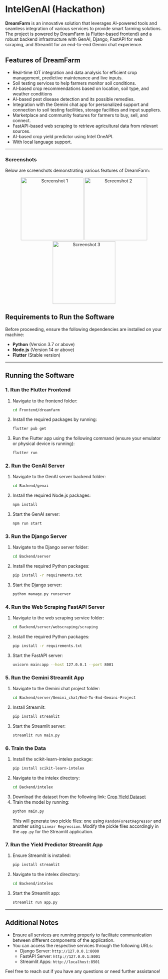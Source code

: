 # IntelGenAI (Hackathon)

**DreamFarm** is an innovative solution that leverages AI-powered tools and seamless integration of various services to provide smart farming solutions. The project is powered by DreamFarm (a Flutter-based frontend) and a robust backend infrastructure with GenAI, Django, FastAPI for web scraping, and Streamlit for an end-to-end Gemini chat experience.

## Features of DreamFarm

- Real-time IOT integration and data analysis for efficient crop management, predictive maintenance and live inputs.
- Soil testing services to help farmers monitor soil conditions.
- AI-based crop recommendations based on location, soil type, and weather conditions 
- AI-based pest disease detection and its possible remedies.
- Integration with the Gemini chat app for personalized support and connection to soil testing facilities, storage facilities and input suppliers.
- Marketplace and community features for farmers to buy, sell, and connect.
- FastAPI-based web scraping to retrieve agricultural data from relevant sources.
- AI-based crop yield predictor using Intel OneAPI.
- With local language support.

---

### Screenshots

Below are screenshots demonstrating various features of DreamFarm:

<p align="center">
  <img src="https://res.cloudinary.com/dt0ltaylj/image/upload/v1728101993/Screenshot_1728101830_yqzyip.png" alt="Screenshot 1" width="200"/>
  <img src="https://res.cloudinary.com/dt0ltaylj/image/upload/v1728102006/Screenshot_1728101851_esqis8.png" alt="Screenshot 2" width="200"/>
  <img src="https://res.cloudinary.com/dt0ltaylj/image/upload/v1728102031/Screenshot_1728101867_mbmreo.png" alt="Screenshot 3" width="200"/>
</p>

## Requirements to Run the Software

Before proceeding, ensure the following dependencies are installed on your machine:

- **Python** (Version 3.7 or above)
- **Node.js** (Version 14 or above)
- **Flutter** (Stable version)

---

## Running the Software

### 1. Run the Flutter Frontend

1. Navigate to the frontend folder:
   ```bash
   cd Frontend/dreamfarm
   ```
2. Install the required packages by running:
   ```bash
   flutter pub get
   ```
3. Run the Flutter app using the following command (ensure your emulator or physical device is running):
   ```bash
   flutter run
   ```

### 2. Run the GenAI Server

1. Navigate to the GenAI server backend folder:
   ```bash
   cd Backend/genai
   ```
2. Install the required Node.js packages:
   ```bash
   npm install
   ```
3. Start the GenAI server:
   ```bash
   npm run start
   ```

### 3. Run the Django Server

1. Navigate to the Django server folder:
   ```bash
   cd Backend/server
   ```
2. Install the required Python packages:
   ```bash
   pip install -r requirements.txt
   ```
3. Start the Django server:
   ```bash
   python manage.py runserver
   ```

### 4. Run the Web Scraping FastAPI Server

1. Navigate to the web scraping service folder:
   ```bash
   cd Backend/server/webscraping/scraping
   ```
2. Install the required Python packages:
   ```bash
   pip install -r requirements.txt
   ```
3. Start the FastAPI server:
   ```bash
   uvicorn main:app --host 127.0.0.1 --port 8001
   ```

### 5. Run the Gemini Streamlit App

1. Navigate to the Gemini chat project folder:
   ```bash
   cd Backend/server/Gemini_chat/End-To-End-Gemini-Project
   ```
2. Install Streamlit:
   ```bash
   pip install streamlit
   ```
3. Start the Streamlit server:
   ```bash
   streamlit run main.py
   ```

### 6. Train the Data

1. Install the scikit-learn-intelex package:
   ```bash
   pip install scikit-learn-intelex
   ```
2. Navigate to the intelex directory:
   ```bash
   cd Backend/intelex
   ```
3. Download the dataset from the following link: [Crop Yield Dataset](https://www.kaggle.com/datasets/samuelotiattakorah/agriculture-crop-yield)
4. Train the model by running:
   ```bash
   python main.py
   ```
   This will generate two pickle files: one using `RandomForestRegressor` and another using `Linear Regression`. Modify the pickle files accordingly in the `app.py` for the Streamlit application.

### 7. Run the Yield Predictor Streamlit App

1. Ensure Streamlit is installed:
   ```bash
   pip install streamlit
   ```
2. Navigate to the intelex directory:
   ```bash
   cd Backend/intelex
   ```
3. Start the Streamlit app:
   ```bash
   streamlit run app.py
   ```

---

## Additional Notes

- Ensure all services are running properly to facilitate communication between different components of the application.
- You can access the respective services through the following URLs:
  - Django Server: `http://127.0.0.1:8000`
  - FastAPI Server: `http://127.0.0.1:8001`
  - Streamlit Apps: `http://localhost:8501`

Feel free to reach out if you have any questions or need further assistance!
